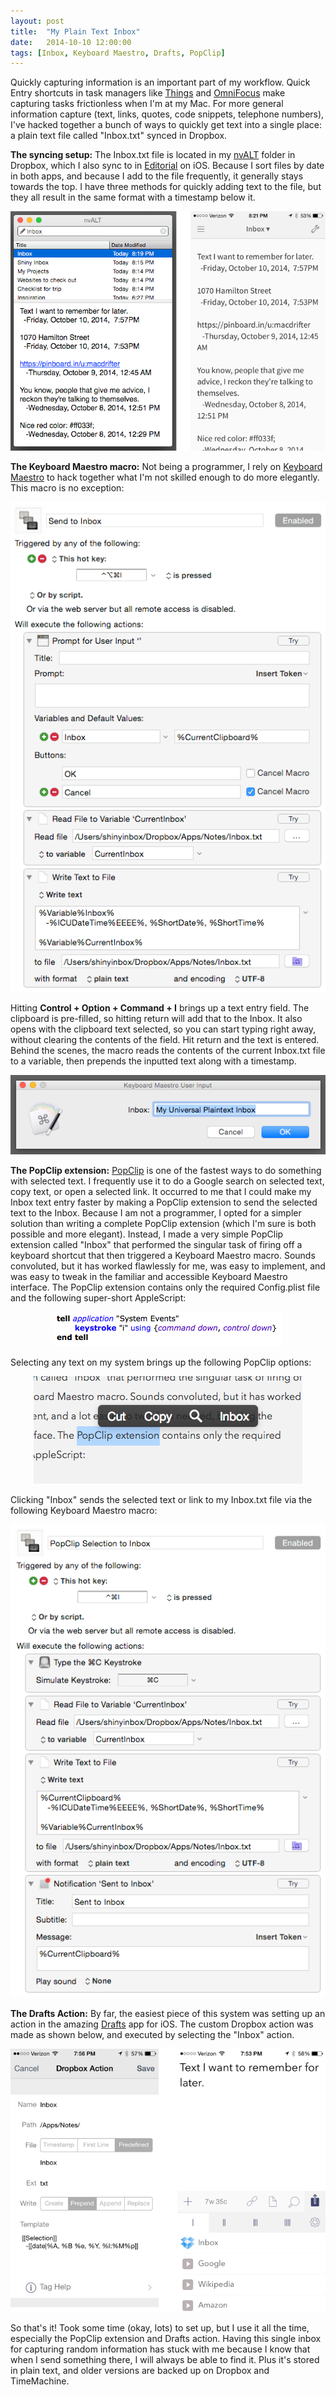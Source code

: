 ```yaml
---
layout: post
title:  "My Plain Text Inbox"
date:   2014-10-10 12:00:00
tags: [Inbox, Keyboard Maestro, Drafts, PopClip]
---
```

Quickly capturing information is an important part of my workflow. Quick Entry shortcuts in task managers like [Things](https://culturedcode.com/things/) and [OmniFocus](https://www.omnigroup.com/omnifocus) make capturing tasks frictionless when I'm at my Mac. For more general information capture (text, links, quotes, code snippets, telephone numbers), I've hacked together a bunch of ways to quickly get text into a single place: a plain text file called "Inbox.txt" synced in Dropbox.

**The syncing setup:** The Inbox.txt file is located in my [nvALT](http://brettterpstra.com/projects/nvalt/) folder in Dropbox, which I also sync to in [Editorial](http://omz-software.com/editorial/) on iOS. Because I sort files by date in both apps, and because I add to the file frequently, it generally stays towards the top. I have three methods for quickly adding text to the file, but they all result in the same format with a timestamp below it.

 <p style="text-align: center;"><img src="/images/2014-10-10-my-plain-text-inbox-1.png" alt="Inbox in nvALT and Editorial" /></p>

**The Keyboard Maestro macro:** Not being a programmer, I rely on [Keyboard Maestro](http://keyboardmaestro.com/) to hack together what I'm not skilled enough to do more elegantly. This macro is no exception:

 <p style="text-align: center;"><img src="/images/2014-10-10-my-plain-text-inbox-2.png" alt="Add to Inbox Keyboard Maestro macro" /></p>

Hitting **Control + Option + Command + I** brings up a text entry field. The clipboard is pre-filled, so hitting return will add that to the Inbox. It also opens with the clipboard text selected, so you can start typing right away, without clearing the contents of the field. Hit return and the text is entered. Behind the scenes, the macro reads the contents of the current Inbox.txt file to a variable, then prepends the inputted text along with a timestamp.

 <p style="text-align: center;"><img src="/images/2014-10-10-my-plain-text-inbox-3.png" alt="Add to Inbox Keyboard Maestro text entry field" /></p>

**The PopClip extension:** [PopClip](http://pilotmoon.com/popclip/) is one of the fastest ways to do something with selected text. I frequently use it to do a Google search on selected text, copy text, or open a selected link. It occurred to me that I could make my Inbox text entry faster by making a PopClip extension to send the selected text to the Inbox. Because I am not a programmer, I opted for a simpler solution than writing a complete PopClip extension (which I'm sure is both possible and more elegant). Instead, I made a very simple PopClip extension called "Inbox" that performed the singular task of firing off a keyboard shortcut that then triggered a Keyboard Maestro macro. Sounds convoluted, but it has worked flawlessly for me, was easy to implement, and was easy to tweak in the familiar and accessible Keyboard Maestro interface. The PopClip extension contains only the required Config.plist file and the following super-short AppleScript:

<p style="text-align: center;"><img src="/images/2014-10-10-my-plain-text-inbox-4.png" alt="PopClip AppleScript" /></p>

Selecting any text on my system brings up the following PopClip options:

<p style="text-align: center;"><img src="/images/2014-10-10-my-plain-text-inbox-5.png" alt="PopClip Inbox Extension" /></p>

Clicking "Inbox" sends the selected text or link to my Inbox.txt file via the following Keyboard Maestro macro: 

<p style="text-align: center;"><img src="/images/2014-10-10-my-plain-text-inbox-6.png" alt="PopClip Keyboard Maestro macro for Inbox" /></p>

**The Drafts Action:** By far, the easiest piece of this system was setting up an action in the amazing [Drafts](http://agiletortoise.com/drafts/) app for iOS. The custom Dropbox action was made as shown below, and executed by selecting the "Inbox" action.

<p style="text-align: center;"><img src="/images/2014-10-10-my-plain-text-inbox-7.png" alt="PopClip Keyboard Maestro macro for Inbox" /></p>

So that's it! Took some time (okay, lots) to set up, but I use it all the time, especially the PopClip extension and Drafts action. Having this single inbox for capturing random information has stuck with me because I know that when I send something there, I will always be able to find it. Plus it's stored in plain text, and older versions are backed up on Dropbox and TimeMachine.